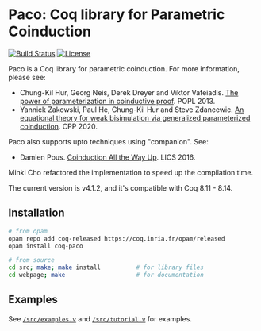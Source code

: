 # Paco: Coq library for Parametric Coinduction

[![Build Status](https://travis-ci.com/snu-sf/paco.svg?branch=master)](https://travis-ci.org/snu-sf/paco)
[![License](https://img.shields.io/badge/license-BSD3-blue.svg)](https://github.com/snu-sf/paco)

Paco is a Coq library for parametric coinduction.  For more information, please see:

- Chung-Kil Hur, Georg Neis, Derek Dreyer and Viktor Vafeiadis.  [The power of parameterization in coinductive proof](https://dl.acm.org/citation.cfm?doid=2429069.2429093).  POPL 2013.
- Yannick Zakowski, Paul He, Chung-Kil Hur and Steve Zdancewic.  [An equational theory for weak bisimulation via generalized parameterized coinduction](https://dl.acm.org/doi/10.1145/3372885.3373813).  CPP 2020.

Paco also supports upto techniques using "companion".  See:
- Damien Pous.  [Coinduction All the Way Up](https://dl.acm.org/citation.cfm?id=2934564).  LICS 2016.

Minki Cho refactored the implementation to speed up the compilation time.

The current version is v4.1.2, and it's compatible with Coq 8.11 - 8.14.


## Installation

```bash
# from opam
opam repo add coq-released https://coq.inria.fr/opam/released
opam install coq-paco

# from source
cd src; make; make install          # for library files
cd webpage; make                    # for documentation
```

## Examples

See [`/src/examples.v`](/src/examples.v) and [`/src/tutorial.v`](/src/tutorial.v) for examples.
